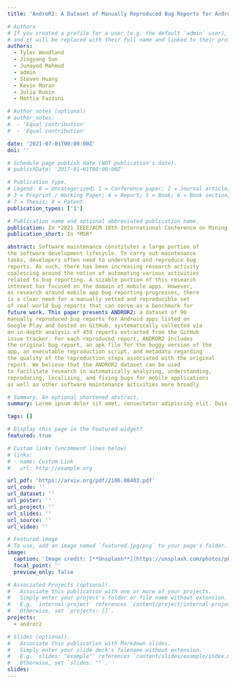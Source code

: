 ```yaml
---
title: 'AndroR2: A Dataset of Manually Reproduced Bug Reports for Android Applications'

# Authors
# If you created a profile for a user (e.g. the default `admin` user), write the username (folder name) here
# and it will be replaced with their full name and linked to their profile.
authors:
  - Tyler Wendland
  - Jingyang Sun
  - Junayed Mahmud
  - admin
  - Steven Huang
  - Kevin Moran
  - Julia Rubin
  - Mattia Fazzini

# Author notes (optional)
# author_notes:
#  - 'Equal contribution'
#  - 'Equal contribution'

date: '2021-07-01T00:00:00Z'
doi: ''

# Schedule page publish date (NOT publication's date).
# publishDate: '2017-01-01T00:00:00Z'

# Publication type.
# Legend: 0 = Uncategorized; 1 = Conference paper; 2 = Journal article;
# 3 = Preprint / Working Paper; 4 = Report; 5 = Book; 6 = Book section;
# 7 = Thesis; 8 = Patent
publication_types: ['1']

# Publication name and optional abbreviated publication name.
publication: In *2021 IEEE/ACM 18th International Conference on Mining Software Repositories*
publication_short: In *MSR*

abstract: Software maintenance constitutes a large portion of
the software development lifecycle. To carry out maintenance
tasks, developers often need to understand and reproduce bug
reports. As such, there has been increasing research activity
coalescing around the notion of automating various activities
related to bug reporting. A sizable portion of this research
interest has focused on the domain of mobile apps. However,
as research around mobile app bug reporting progresses, there
is a clear need for a manually vetted and reproducible set
of real-world bug reports that can serve as a benchmark for
future work. This paper presents ANDROR2: a dataset of 90
manually reproduced bug reports for Android apps listed on
Google Play and hosted on GitHub, systematically collected via
an in-depth analysis of 459 reports extracted from the GitHub
issue tracker. For each reproduced report, ANDROR2 includes
the original bug report, an apk file for the buggy version of the
app, an executable reproduction script, and metadata regarding
the quality of the reproduction steps associated with the original
report. We believe that the ANDROR2 dataset can be used
to facilitate research in automatically analyzing, understanding,
reproducing, localizing, and fixing bugs for mobile applications
as well as other software maintenance activities more broadly

# Summary. An optional shortened abstract.
summary: Lorem ipsum dolor sit amet, consectetur adipiscing elit. Duis posuere tellus ac convallis placerat. Proin tincidunt magna sed ex sollicitudin condimentum.

tags: []

# Display this page in the Featured widget?
featured: true

# Custom links (uncomment lines below)
# links:
# - name: Custom Link
#   url: http://example.org

url_pdf: 'https://arxiv.org/pdf/2106.08403.pdf'
url_code: ''
url_dataset: ''
url_poster: ''
url_project: ''
url_slides: ''
url_source: ''
url_video: ''

# Featured image
# To use, add an image named `featured.jpg/png` to your page's folder.
image:
  caption: 'Image credit: [**Unsplash**](https://unsplash.com/photos/pLCdAaMFLTE)'
  focal_point: ''
  preview_only: false

# Associated Projects (optional).
#   Associate this publication with one or more of your projects.
#   Simply enter your project's folder or file name without extension.
#   E.g. `internal-project` references `content/project/internal-project/index.md`.
#   Otherwise, set `projects: []`.
projects:
  - andror2

# Slides (optional).
#   Associate this publication with Markdown slides.
#   Simply enter your slide deck's filename without extension.
#   E.g. `slides: "example"` references `content/slides/example/index.md`.
#   Otherwise, set `slides: ""`.
slides: 
---
```


<!-- {{% callout note %}}
Click the _Cite_ button above to demo the feature to enable visitors to import publication metadata into their reference management software.
{{% /callout %}}

{{% callout note %}}
Create your slides in Markdown - click the _Slides_ button to check out the example.
{{% /callout %}}

Supplementary notes can be added here, including [code, math, and images](https://wowchemy.com/docs/writing-markdown-latex/).
 -->
